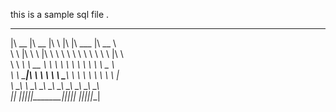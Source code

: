 this is a sample sql file .
 ________  ________  ___       ___  ________   ________      
|\   __  \|\   __  \|\  \     |\  \|\   ___  \|\   __  \     
\ \  \|\  \ \  \|\  \ \  \    \ \  \ \  \\ \  \ \  \|\  \    
 \ \   ____\ \   __  \ \  \    \ \  \ \  \\ \  \ \   _  _\   
  \ \  \___|\ \  \ \  \ \  \____\ \  \ \  \\ \  \ \  \\  \|  
   \ \__\    \ \__\ \__\ \_______\ \__\ \__\\ \__\ \__\\ _\  
    \|__|     \|__|\|__|\|_______|\|__|\|__| \|__|\|__|\|__|
                                                            
